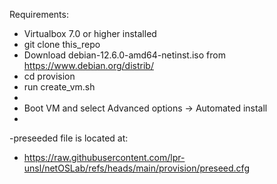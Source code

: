 Requirements:
- Virtualbox 7.0 or higher installed
- git clone this_repo
- Download  debian-12.6.0-amd64-netinst.iso from https://www.debian.org/distrib/
- cd provision
- run create_vm.sh
-
- Boot VM and select Advanced options -> Automated install
-
-preseeded file is located at:
- https://raw.githubusercontent.com/lpr-unsl/netOSLab/refs/heads/main/provision/preseed.cfg
